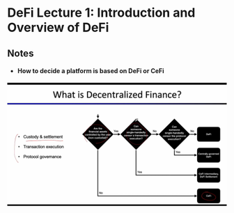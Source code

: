 # DeFi Lecture 1: Introduction and Overview of DeFi

## Notes

* #### How to decide a platform is based on DeFi or CeFi
![](../../../img/DeFi%20Lecture%201_%20Introduction%20and%20Overview%20of%20DeFi%207-32%20screenshot_1.png)